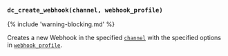 ### `dc_create_webhook(channel, webhook_profile)`

{% include 'warning-blocking.md' %}

Creates a new Webhook in the specified [`channel`](/values/channel.md)
with the specified options in [`webhook_profile`](/parsables/webhooks/webhook-profile.md).